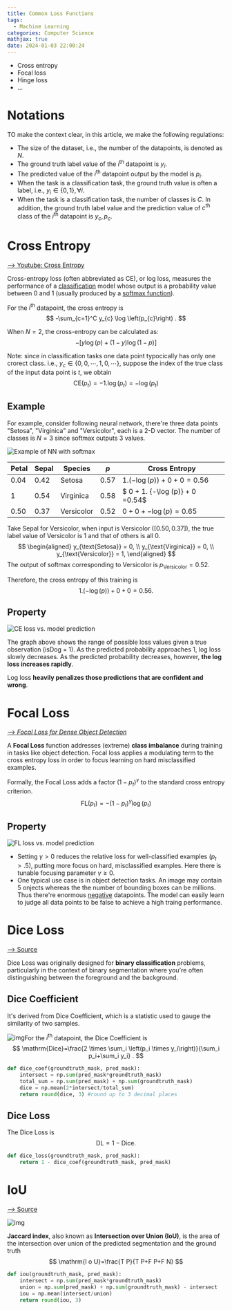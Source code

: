 ```yaml
---
title: Common Loss Functions
tags:
  - Machine Learning
categories: Computer Science
mathjax: true
date: 2024-01-03 22:00:24
---
```



* Cross entropy
* Focal loss
* Hinge loss
* ...

<!--more-->

# Notations

TO make the context clear, in this article, we make the following regulations:

* The size of the dataset, i.e., the number of the datapoints, is denoted as $N$.
* The ground truth label value of the $i^{\text{th}}$ datapoint is $y_i$.
* The predicted value of the $i^{\text{th}}$ datapoint output by the model is $p_i$.
* When the task is a classification task, the ground truth value is often a label, i.e., $y_i \in \{0,1\}, \forall i$.
* When the task is a classification task, the number of classes is $C$. In addition, the ground truth label value and the prediction value of $c^{\text{th}}$ class of the $i^{\text{th}}$ datapoint is $y_{c}, p_{c}$.



# Cross Entropy

[--> Youtube: Cross Entropy](https://www.youtube.com/watch?v=6ArSys5qHAU)



Cross-entropy loss (often abbreviated as CE), or log loss, measures the performance of a <u>classification</u> model whose output is a probability value between 0 and 1 (usually produced by a [softmax function]()).

For the $i^{\text{th}}$ datapoint, the cross entropy is
$$
-\sum_{c=1}^C y_{c} \log \left(p_{c}\right) .
$$


When $N=2$, the cross-entropy can be calculated as:
$$
-[y \log (p)+(1-y) \log (1-p)]
$$

Note: since in classification tasks one data point typocically has only one crorect class. i.e., $y_c \in \{0,0, \cdots, 1, 0, \cdots \}$, suppose the index of the true class of the input data point is $t$, we obtain
$$
\mathrm{CE}\left(p_t\right)=- 1. \log (p_t) = - \log (p_t)
$$




## Example

For example, consider following neural network, there're three data points "Setosa", "Virginica" and "Versicolor", each is a 2-D vector. The number of classes is $N = 3$ since softmax outputs 3 values.

![Example of NN with softmax](https://lyk-love.oss-cn-shanghai.aliyuncs.com/Machine%20Learning/Common%20Loss%20Functions/Example%20of%20NN%20with%20softmax.png)

| Petal | Sepal | Species    | $p$  | Cross Entropy                     |
| ----- | ----- | ---------- | ---- | --------------------------------- |
| 0.04  | 0.42  | Setosa     | 0.57 | $1 . ({-\log (p)}) + 0 + 0 =0.56$ |
| 1     | 0.54  | Virginica  | 0.58 | $ 0 + 1. {-\log (p)} + 0 =0.54$   |
| 0.50  | 0.37  | Versicolor | 0.52 | $0 + 0 + -\log (p)=0.65$          |

Take Sepal for Versicolor, when input is Versicolor ($[0.50, 0.37]$), the true label value of Versicolor is $1$ and that of others is all $0$.
$$
\begin{aligned}
y_{\text{Setosa}} = 0, \\
y_{\text{Virginica}} = 0, \\
y_{\text{Versicolor}} = 1,
\end{aligned}
$$
The output of softmax corresponding to Versicolor is $p_{\text{Versicolor}} = 0.52$.

Therefore, the cross entropy of this training is
$$
1 . ({-\log (p)}) + 0 + 0 =0.56 .
$$


## Property

![CE loss vs. model prediction](https://lyk-love.oss-cn-shanghai.aliyuncs.com/Machine%20Learning/Common%20Loss%20Functions/CE%20loss%20vs.%20model%20prediction.png)

The graph above shows the range of possible loss values given a true  observation (isDog = 1). As the predicted probability approaches 1, log  loss slowly decreases. As the predicted probability decreases, however, **the log loss increases rapidly**. 

Log loss **heavily penalizes those predictions that are confident and wrong**.

# Focal Loss

[--> *Focal Loss for Dense Object Detection*](https://arxiv.org/pdf/1708.02002v2.pdf)

A **Focal Loss** function addresses (extreme) **class imbalance** during  training in tasks like object detection. Focal loss applies a modulating term to the cross entropy loss in order to focus learning on hard  misclassified examples. 

Formally, the Focal Loss adds a factor $\left(1-p_t\right)^\gamma$ to the standard cross entropy criterion.
$$
\mathrm{FL}\left(p_t\right)=-\left(1-p_t\right)^\gamma \log \left(p_t\right)
$$

## Property

![FL loss vs. model prediction](https://lyk-love.oss-cn-shanghai.aliyuncs.com/Machine%20Learning/Common%20Loss%20Functions/FL%20loss%20vs.%20model%20prediction.png)

* Setting $\gamma>0$ reduces the relative loss for well-classified examples $\left(p_t>.5\right)$, putting more focus on hard, misclassified examples. Here there is tunable focusing parameter $\gamma \geq 0$.
* One typical use case is in object detection tasks. An image may contain 5 onjects whereas the the number of bounding boxes can be millions. Thus there're enormous <u>negative</u> datapoints. The model can easily learn to judge all data points to be false to achieve a high traing performance.

# Dice Loss

[--> Source](https://medium.com/mlearning-ai/understanding-evaluation-metrics-in-medical-image-segmentation-d289a373a3f)

Dice Loss was originally designed for **binary classification** problems, particularly in the context of binary segmentation where you're often distinguishing between the foreground and the background.

## Dice Coefficient

It's derived from Dice Coefficient, which is a statistic used to gauge the similarity of two samples.

![img](https://miro.medium.com/v2/resize:fit:1400/1*tSqwQ9tvLmeO9raDqg3i-w.png)For the $i^{\text{th}}$ datapoint, the Dice Coefficient is
$$
\mathrm{Dice}=\frac{2 \times \sum_i \left(p_i \times y_i\right)}{\sum_i p_i+\sum_i y_i} .
$$

```python
def dice_coef(groundtruth_mask, pred_mask):
    intersect = np.sum(pred_mask*groundtruth_mask)
    total_sum = np.sum(pred_mask) + np.sum(groundtruth_mask)
    dice = np.mean(2*intersect/total_sum)
    return round(dice, 3) #round up to 3 decimal places
```



## Dice Loss

The Dice Loss is
$$
\mathrm{DL} = 1 - \mathrm{Dice} .
$$

```python
def dice_loss(groundtruth_mask, pred_mask):
	return 1 - dice_coef(groundtruth_mask, pred_mask)
```



# IoU

[--> Source](https://medium.com/mlearning-ai/understanding-evaluation-metrics-in-medical-image-segmentation-d289a373a3f)

![img](https://miro.medium.com/v2/resize:fit:1400/1*YYvTr7sBgbDNHrnVG2upqQ.png)

**Jaccard index**, also known as **Intersection over Union (IoU)**, is the area of the intersection over union of the predicted segmentation and the ground truth
$$
\mathrm{I o U}=\frac{T P}{T P+F P+F N}
$$




```python
def iou(groundtruth_mask, pred_mask):
    intersect = np.sum(pred_mask*groundtruth_mask)
    union = np.sum(pred_mask) + np.sum(groundtruth_mask) - intersect
    iou = np.mean(intersect/union)
    return round(iou, 3)
```

